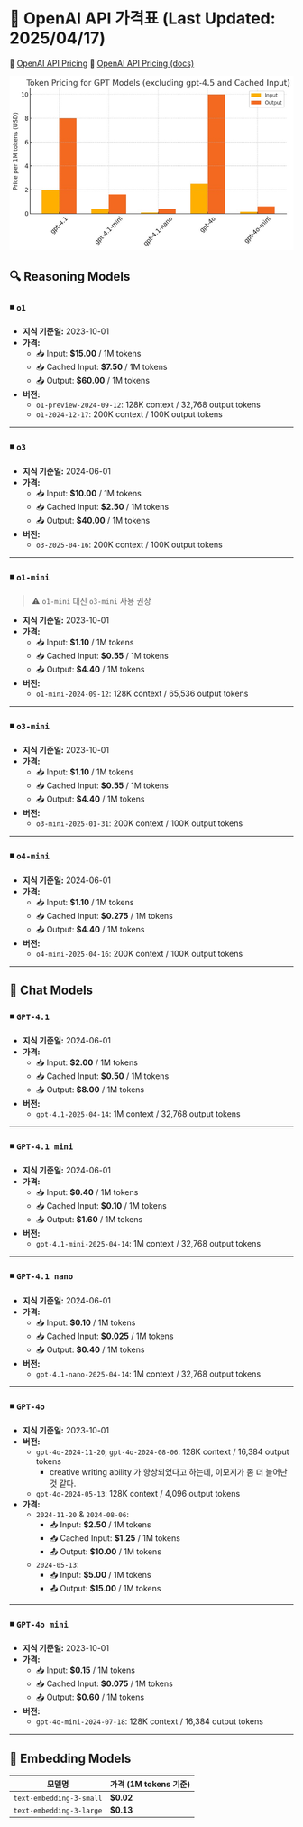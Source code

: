 # 🧠 OpenAI API 가격표 (Last Updated: 2025/04/17)

🔗 [OpenAI API Pricing](https://openai.com/api/pricing/)
🔗 [OpenAI API Pricing (docs)](https://platform.openai.com/docs/pricing)


![openai pricing](./openai_pricing.png)

## 🔍 Reasoning Models

### ◾️ `o1`
- **지식 기준일:** 2023-10-01  
- **가격:**
  - 📥 Input: **$15.00** / 1M tokens
  - 📥 Cached Input: **$7.50** / 1M tokens
  - 📤 Output: **$60.00** / 1M tokens
- **버전:**
  - `o1-preview-2024-09-12`: 128K context / 32,768 output tokens  
  - `o1-2024-12-17`: 200K context / 100K output tokens  

---

### ◾️ `o3`
- **지식 기준일:** 2024-06-01
- **가격:**
  - 📥 Input: **$10.00** / 1M tokens
  - 📥 Cached Input: **$2.50** / 1M tokens
  - 📤 Output: **$40.00** / 1M tokens
- **버전:**
  - `o3-2025-04-16`: 200K context / 100K output tokens
---

### ◾️ `o1-mini`
> ⚠️ `o1-mini` 대신 `o3-mini` 사용 권장
- **지식 기준일:** 2023-10-01  
- **가격:**
  - 📥 Input: **$1.10** / 1M tokens
  - 📥 Cached Input: **$0.55** / 1M tokens
  - 📤 Output: **$4.40** / 1M tokens
- **버전:**
  - `o1-mini-2024-09-12`: 128K context / 65,536 output tokens

---

### ◾️ `o3-mini`
- **지식 기준일:** 2023-10-01  
- **가격:**
  - 📥 Input: **$1.10** / 1M tokens  
  - 📥 Cached Input: **$0.55** / 1M tokens  
  - 📤 Output: **$4.40** / 1M tokens
- **버전:**
  - `o3-mini-2025-01-31`: 200K context / 100K output tokens

---

### ◾️ `o4-mini`
- **지식 기준일:** 2024-06-01
- **가격:**
  - 📥 Input: **$1.10** / 1M tokens  
  - 📥 Cached Input: **$0.275** / 1M tokens  
  - 📤 Output: **$4.40** / 1M tokens
- **버전:**
  - `o4-mini-2025-04-16`: 200K context / 100K output tokens

---

## 💬 Chat Models

### ◾️ `GPT-4.1`
- **지식 기준일:** 2024-06-01  
- **가격:**
  - 📥 Input: **$2.00** / 1M tokens
  - 📥 Cached Input: **$0.50** / 1M tokens
  - 📤 Output: **$8.00** / 1M tokens
- **버전:**
  - `gpt-4.1-2025-04-14`: 1M context / 32,768 output tokens

---

### ◾️ `GPT-4.1 mini`
- **지식 기준일:** 2024-06-01  
- **가격:**
  - 📥 Input: **$0.40** / 1M tokens
  - 📥 Cached Input: **$0.10** / 1M tokens
  - 📤 Output: **$1.60** / 1M tokens
- **버전:** 
  - `gpt-4.1-mini-2025-04-14`: 1M context / 32,768 output tokens 

---

### ◾️ `GPT-4.1 nano`
- **지식 기준일:** 2024-06-01  
- **가격:**
  - 📥 Input: **$0.10** / 1M tokens
  - 📥 Cached Input: **$0.025** / 1M tokens
  - 📤 Output: **$0.40** / 1M tokens
- **버전:**
  - `gpt-4.1-nano-2025-04-14`: 1M context / 32,768 output tokens 

---

### ◾️ `GPT-4o`
- **지식 기준일:** 2023-10-01  
- **버전:**  
  - `gpt-4o-2024-11-20`, `gpt-4o-2024-08-06`: 128K context / 16,384 output tokens
    - creative writing ability 가 향상되었다고 하는데, 이모지가 좀 더 늘어난 것 같다.
  - `gpt-4o-2024-05-13`: 128K context / 4,096 output tokens
- **가격:**
  - `2024-11-20` & `2024-08-06`:
    - 📥 Input: **$2.50** / 1M tokens
    - 📥 Cached Input: **$1.25** / 1M tokens
    - 📤 Output: **$10.00** / 1M tokens
  - `2024-05-13`:
    - 📥 Input: **$5.00** / 1M tokens
    - 📤 Output: **$15.00** / 1M tokens

---

### ◾️ `GPT-4o mini`
- **지식 기준일:** 2023-10-01  
- **가격:**
  - 📥 Input: **$0.15** / 1M tokens
  - 📥 Cached Input: **$0.075** / 1M tokens
  - 📤 Output: **$0.60** / 1M tokens
- **버전:**
  - `gpt-4o-mini-2024-07-18`: 128K context / 16,384 output tokens

---

## 🔎 Embedding Models

| 모델명 | 가격 (1M tokens 기준) |
|--------|------------------------|
| `text-embedding-3-small` | **$0.02** |
| `text-embedding-3-large` | **$0.13** |